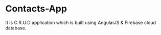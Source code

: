 # Contacts-App
It is C.R.U.D application which is built using AngularJS &amp; Firebase cloud database.
